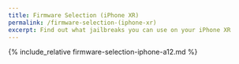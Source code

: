 ```yaml
---
title: Firmware Selection (iPhone XR)
permalink: /firmware-selection-(iphone-xr)
excerpt: Find out what jailbreaks you can use on your iPhone XR
---
```


{% include_relative firmware-selection-iphone-a12.md %}